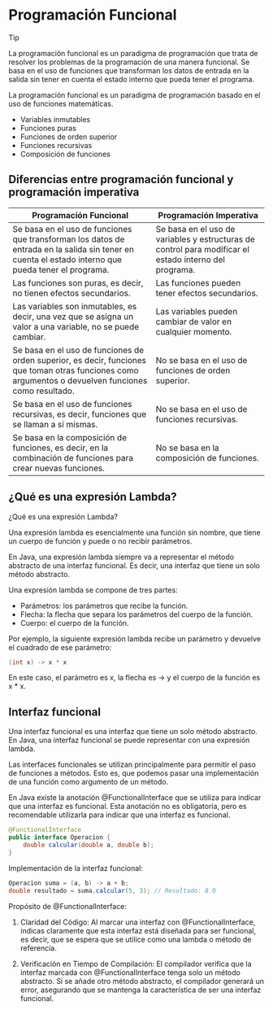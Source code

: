# Programación Funcional

> [!TIP]
> La programación funcional es un paradigma de programación que trata de resolver los problemas de la programación de una manera funcional. Se basa en el uso de funciones que transforman los datos de entrada en la salida sin tener en cuenta el estado interno que pueda tener el programa.
> 
> La programación funcional es un paradigma de programación basado en el uso de funciones matemáticas.
> 
> - Variables inmutables
> - Funciones puras
> - Funciones de orden superior
> - Funciones recursivas
> - Composición de funciones


## Diferencias entre programación funcional y programación imperativa

| Programación Funcional                                                                                                                                | Programación Imperativa                                                                                |
|-------------------------------------------------------------------------------------------------------------------------------------------------------|--------------------------------------------------------------------------------------------------------|
| Se basa en el uso de funciones que transforman los datos de entrada en la salida sin tener en cuenta el estado interno que pueda tener el programa.   | Se basa en el uso de variables y estructuras de control para modificar el estado interno del programa. |
| Las funciones son puras, es decir, no tienen efectos secundarios.                                                                                     | Las funciones pueden tener efectos secundarios.                                                        |
| Las variables son inmutables, es decir, una vez que se asigna un valor a una variable, no se puede cambiar.                                           | Las variables pueden cambiar de valor en cualquier momento.                                            |
| Se basa en el uso de funciones de orden superior, es decir, funciones que toman otras funciones como argumentos o devuelven funciones como resultado. | No se basa en el uso de funciones de orden superior.                                                   |
| Se basa en el uso de funciones recursivas, es decir, funciones que se llaman a sí mismas.                                                             | No se basa en el uso de funciones recursivas.                                                          |
| Se basa en la composición de funciones, es decir, en la combinación de funciones para crear nuevas funciones.                                         | No se basa en la composición de funciones.                                                             |


## ¿Qué es una expresión Lambda?

¿Qué es una expresión Lambda?

Una expresión lambda es esencialmente una función sin nombre, que tiene un cuerpo de función y puede o no recibir parámetros.

En Java, una expresión lambda siempre va a representar el método abstracto de una interfaz funcional. Es decir, una interfaz que tiene un solo método abstracto.

Una expresión lambda se compone de tres partes:

- Parámetros: los parámetros que recibe la función.
- Flecha: la flecha que separa los parámetros del cuerpo de la función.
- Cuerpo: el cuerpo de la función.

Por ejemplo, la siguiente expresión lambda recibe un parámetro y devuelve el cuadrado de ese parámetro:

```java
(int x) -> x * x
```

En este caso, el parámetro es x, la flecha es -> y el cuerpo de la función es x * x.


## Interfaz funcional 

Una interfaz funcional es una interfaz que tiene un solo método abstracto. En Java, una interfaz funcional se puede representar con una expresión lambda.

Las interfaces funcionales se utilizan principalmente para permitir el paso de funciones a métodos. Esto es, que podemos pasar una implementación de una función como argumento de un método.

En Java existe la anotación @FunctionalInterface que se utiliza para indicar que una interfaz es funcional. Esta anotación no es obligatoria, pero es recomendable utilizarla para indicar que una interfaz es funcional.

```java
@FunctionalInterface
public interface Operacion {
    double calcular(double a, double b);
}
```

Implementación de la interfaz funcional:

```java
Operacion suma = (a, b) -> a + b;
double resultado = suma.calcular(5, 3); // Resultado: 8.0
```

Propósito de @FunctionalInterface:

1.	Claridad del Código: Al marcar una interfaz con @FunctionalInterface, indicas claramente que esta interfaz está diseñada para ser funcional, es decir, que se espera que se utilice como una lambda o método de referencia.

2.	Verificación en Tiempo de Compilación: El compilador verifica que la interfaz marcada con @FunctionalInterface tenga solo un método abstracto. Si se añade otro método abstracto, el compilador generará un error, asegurando que se mantenga la característica de ser una interfaz funcional.
